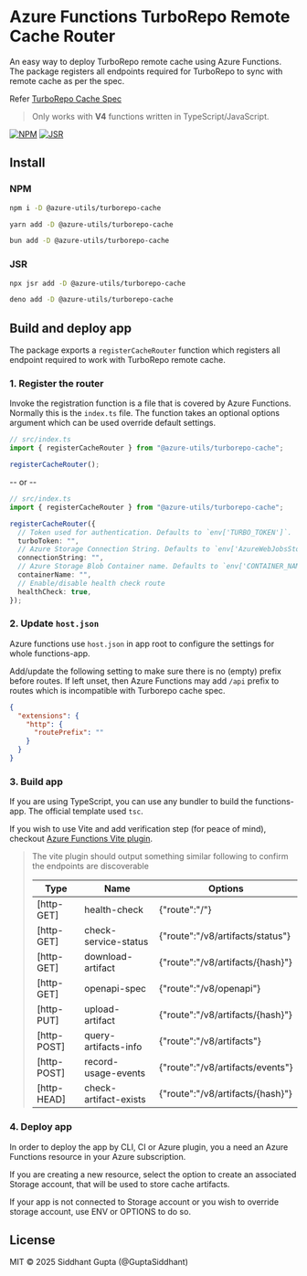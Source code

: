 # Azure Functions TurboRepo Remote Cache Router

An easy way to deploy TurboRepo remote cache using Azure Functions. The package registers all endpoints required for TurboRepo to sync with remote cache as per the spec.

Refer [TurboRepo Cache Spec](https://turborepo.com/docs/openapi)

> Only works with **V4** functions written in TypeScript/JavaScript.

[![NPM](https://img.shields.io/npm/v/@azure-utils/turborepo-cache)](https://www.npmjs.com/package/@azure-utils/turborepo-cache)
[![JSR](https://jsr.io/badges/@azure-utils/turborepo-cache)](https://jsr.io/badges/@azure-utils/turborepo-cache)

## Install

### NPM

```sh
npm i -D @azure-utils/turborepo-cache
```

```sh
yarn add -D @azure-utils/turborepo-cache
```

```sh
bun add -D @azure-utils/turborepo-cache
```

### JSR

```sh
npx jsr add -D @azure-utils/turborepo-cache
```

```sh
deno add -D @azure-utils/turborepo-cache
```

## Build and deploy app

The package exports a `registerCacheRouter` function which registers all endpoint required to work with TurboRepo remote cache.

### 1. Register the router

Invoke the registration function is a file that is covered by Azure Functions. Normally this is the `index.ts` file. The function takes an optional options argument which can be used override default settings.

```ts
// src/index.ts
import { registerCacheRouter } from "@azure-utils/turborepo-cache";

registerCacheRouter();
```

-- or --

```ts
// src/index.ts
import { registerCacheRouter } from "@azure-utils/turborepo-cache";

registerCacheRouter({
  // Token used for authentication. Defaults to `env['TURBO_TOKEN']`.
  turboToken: "",
  // Azure Storage Connection String. Defaults to `env['AzureWebJobsStorage']`.
  connectionString: "",
  // Azure Storage Blob Container name. Defaults to `env['CONTAINER_NAME']` or `turborepocache`.
  containerName: "",
  // Enable/disable health check route
  healthCheck: true,
});
```

### 2. Update `host.json`

Azure functions use `host.json` in app root to configure the settings for whole functions-app.

Add/update the following setting to make sure there is no (empty) prefix before routes. If left unset, then Azure Functions may add `/api` prefix to routes which is incompatible with Turborepo cache spec.

```json
{
  "extensions": {
    "http": {
      "routePrefix": ""
    }
  }
}
```

### 3. Build app

If you are using TypeScript, you can use any bundler to build the functions-app. The official template used `tsc`.

If you wish to use Vite and add verification step (for peace of mind), checkout [Azure Functions Vite plugin](https://www.npmjs.com/package/@azure-utils/functions-vite-plugin).

> The vite plugin should output something similar following to confirm the endpoints are discoverable
>
> | Type        | Name                  | Options                          |
> | ----------- | --------------------- | -------------------------------- |
> | [http-GET]  | health-check          | {"route":"/"}                    |
> | [http-GET]  | check-service-status  | {"route":"/v8/artifacts/status"} |
> | [http-GET]  | download-artifact     | {"route":"/v8/artifacts/{hash}"} |
> | [http-GET]  | openapi-spec          | {"route":"/v8/openapi"}          |
> | [http-PUT]  | upload-artifact       | {"route":"/v8/artifacts/{hash}"} |
> | [http-POST] | query-artifacts-info  | {"route":"/v8/artifacts"}        |
> | [http-POST] | record-usage-events   | {"route":"/v8/artifacts/events"} |
> | [http-HEAD] | check-artifact-exists | {"route":"/v8/artifacts/{hash}"} |

### 4. Deploy app

In order to deploy the app by CLI, CI or Azure plugin, you a need an Azure Functions resource in your Azure subscription.

If you are creating a new resource, select the option to create an associated Storage account, that will be used to store cache artifacts.

If your app is not connected to Storage account or you wish to override storage account, use ENV or OPTIONS to do so.

## License

MIT © 2025 Siddhant Gupta (@GuptaSiddhant)
